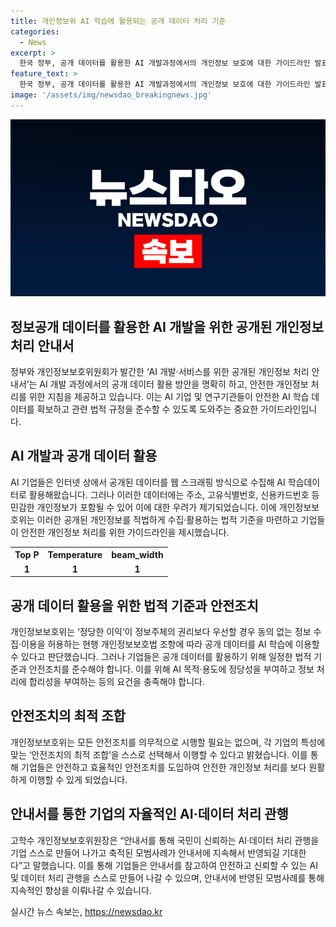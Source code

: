 ```yaml
---
title: 개인정보위 AI 학습에 활용되는 공개 데이터 처리 기준
categories:
  - News
excerpt: >
  한국 정부, 공개 데이터를 활용한 AI 개발과정에서의 개인정보 보호에 대한 가이드라인 발표. AI 기업들의 웹 스크래핑으로의 데이터 수집은 주소, 신용카드번호 등 민감정보 우려로 이어졌으나, 개인정보위는 정당한 이익을 근거로 이에 대응. 공개 데이터 활용에는 AI 목적·용도의 정당성, 정보 처리의 합리성, 정보주체 권리 보호 등 요건 충족 요구. 안전조치는 기업의 특성에 맞춰 선택하되, 최적 조합 이행을 권고. 개인정보위는 모범사례 반영을 희망하며, 이를 통해 국민이 신뢰하는 AI·데이터 처리 관행 형성 기대. 
feature_text: >
  한국 정부, 공개 데이터를 활용한 AI 개발과정에서의 개인정보 보호에 대한 가이드라인 발표. AI 기업들의 웹 스크래핑으로의 데이터 수집은 주소, 신용카드번호 등 민감정보 우려로 이어졌으나, 개인정보위는 정당한 이익을 근거로 이에 대응. 공개 데이터 활용에는 AI 목적·용도의 정당성, 정보 처리의 합리성, 정보주체 권리 보호 등 요건 충족 요구. 안전조치는 기업의 특성에 맞춰 선택하되, 최적 조합 이행을 권고. 개인정보위는 모범사례 반영을 희망하며, 이를 통해 국민이 신뢰하는 AI·데이터 처리 관행 형성 기대. 
image: '/assets/img/newsdao_breakingnews.jpg'
---
```


<p><img src="/assets/img/newsdao_breakingnews.jpg" alt="ranknews 속보" /></p>

<h2>정보공개 데이터를 활용한 AI 개발을 위한 공개된 개인정보 처리 안내서</h2>

<p data-ke-size="size16">정부와 개인정보보호위원회가 발간한 ‘AI 개발·서비스를 위한 공개된 개인정보 처리 안내서’는 AI 개발 과정에서의 공개 데이터 활용 방안을 명확히 하고, 안전한 개인정보 처리를 위한 지침을 제공하고 있습니다. 이는 AI 기업 및 연구기관들이 안전한 AI 학습 데이터를 확보하고 관련 법적 규정을 준수할 수 있도록 도와주는 중요한 가이드라인입니다.</p>

<h2 data-ke-size="size26">AI 개발과 공개 데이터 활용</h2>

<p data-ke-size="size16">AI 기업들은 인터넷 상에서 공개된 데이터를 웹 스크래핑 방식으로 수집해 AI 학습데이터로 활용해왔습니다. 그러나 이러한 데이터에는 주소, 고유식별번호, 신용카드번호 등 민감한 개인정보가 포함될 수 있어 이에 대한 우려가 제기되었습니다. 이에 개인정보보호위는 이러한 공개된 개인정보를 적법하게 수집·활용하는 법적 기준을 마련하고 기업들이 안전한 개인정보 처리를 위한 가이드라인을 제시했습니다.</p>

<table>
    <tr>
        <th>Top P</th>
        <th>Temperature</th>
        <th>beam_width</th>
    </tr>
    <tr>
        <td style="text-align: center; height: 17px;"><b>1</b></td>
        <td style="text-align: center; height: 17px;"><b>1</b></td>
        <td style="text-align: center; height: 17px;"><b>1</b></td>
    </tr>
</table>

<h2 data-ke-size="size26">공개 데이터 활용을 위한 법적 기준과 안전조치</h2>

<p data-ke-size="size16">개인정보보호위는 ‘정당한 이익’이 정보주체의 권리보다 우선할 경우 동의 없는 정보 수집·이용을 허용하는 현행 개인정보보호법 조항에 따라 공개 데이터를 AI 학습에 이용할 수 있다고 판단했습니다. 그러나 기업들은 공개 데이터를 활용하기 위해 일정한 법적 기준과 안전조치를 준수해야 합니다. 이를 위해 AI 목적·용도에 정당성을 부여하고 정보 처리에 합리성을 부여하는 등의 요건을 충족해야 합니다.</p>

<h2 data-ke-size="size26">안전조치의 최적 조합</h2>

<p data-ke-size="size16">개인정보보호위는 모든 안전조치를 의무적으로 시행할 필요는 없으며, 각 기업의 특성에 맞는 ‘안전조치의 최적 조합’을 스스로 선택해서 이행할 수 있다고 밝혔습니다. 이를 통해 기업들은 안전하고 효율적인 안전조치를 도입하여 안전한 개인정보 처리를 보다 원활하게 이행할 수 있게 되었습니다.</p>

<h2 data-ke-size="size26">안내서를 통한 기업의 자율적인 AI·데이터 처리 관행</h2>

<p data-ke-size="size16">고학수 개인정보보호위원장은 “안내서를 통해 국민이 신뢰하는 AI·데이터 처리 관행을 기업 스스로 만들어 나가고 축적된 모범사례가 안내서에 지속해서 반영되길 기대한다”고 말했습니다. 이를 통해 기업들은 안내서를 참고하여 안전하고 신뢰할 수 있는 AI 및 데이터 처리 관행을 스스로 만들어 나갈 수 있으며, 안내서에 반영된 모범사례를 통해 지속적인 향상을 이뤄나갈 수 있습니다.</p>
실시간 뉴스 속보는, <a href="https://newsdao.kr" rel="dofollow">https://newsdao.kr</a>


